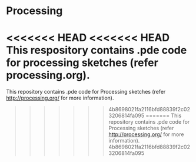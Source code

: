 Processing
==========

<<<<<<< HEAD
<<<<<<< HEAD
This respository contains .pde code for processing sketches (refer processing.org).
=======
This repository contains .pde code for Processing sketches (refer http://processing.org/ for more information).
>>>>>>> 4b8698021fa2116bfd88839f2c023206814fa095
=======
This repository contains .pde code for Processing sketches (refer http://processing.org/ for more information).
>>>>>>> 4b8698021fa2116bfd88839f2c023206814fa095
